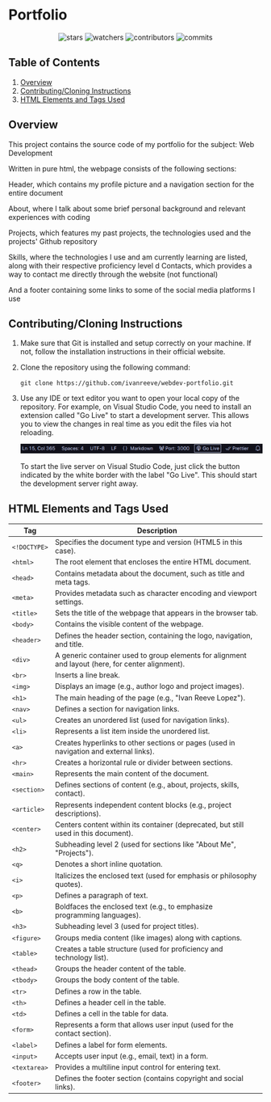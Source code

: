 # Portfolio

<div align="center">

![stars](https://img.shields.io/github/stars/ivanreeve/webdev-portfolio)
![watchers](https://img.shields.io/github/watchers/ivanreeve/webdev-portfolio)
![contributors](https://img.shields.io/github/contributors/ivanreeve/webdev-portfolio)
![commits](https://img.shields.io/github/commit-activity/w/ivanreeve/webdev-portfolio/main)

</div>

## Table of Contents

1. [Overview](#overview)
2. [Contributing/Cloning Instructions](#contributingcloning-instructions)
3. [HTML Elements and Tags Used](#html-elements-and-tags-used)

## Overview

This project contains the source code of my portfolio for the subject: Web Development

Written in pure html, the webpage consists of the following sections:

Header, which contains my profile picture and a navigation section for the entire document

About, where I talk about some brief personal background and relevant experiences with coding

Projects, which features my past projects, the technologies used and the projects' Github repository

Skills, where the technologies I use and am currently learning are listed, along with their respective proficiency level
d
Contacts, which provides a way to contact me directly through the website (not functional)

And a footer containing some links to some of the social media platforms I use

## Contributing/Cloning Instructions

1. Make sure that Git is installed and setup correctly on your machine. If not, follow the installation instructions in their official website.

2. Clone the repository using the following command:

    ```git
    git clone https://github.com/ivanreeve/webdev-portfolio.git
    ```

3. Use any IDE or text editor you want to open your local copy of the repository. For example, on Visual Studio Code, you need to install an extension called "Go Live" to start a development server. This allows you to view the changes in real time as you edit the files via hot reloading.

    ![img](./src/assets/img/liveserver.png)

    To start the live server on Visual Studio Code, just click the button indicated by the white border with the label "Go Live". This should start the development server right away.

## HTML Elements and Tags Used

| Tag            | Description                                                                                          |
|----------------|------------------------------------------------------------------------------------------------------|
| `<!DOCTYPE>`   | Specifies the document type and version (HTML5 in this case).                                         |
| `<html>`       | The root element that encloses the entire HTML document.                                              |
| `<head>`       | Contains metadata about the document, such as title and meta tags.                                    |
| `<meta>`       | Provides metadata such as character encoding and viewport settings.                                   |
| `<title>`      | Sets the title of the webpage that appears in the browser tab.                                        |
| `<body>`       | Contains the visible content of the webpage.                                                          |
| `<header>`     | Defines the header section, containing the logo, navigation, and title.                               |
| `<div>`        | A generic container used to group elements for alignment and layout (here, for center alignment).     |
| `<br>`         | Inserts a line break.                                                                                 |
| `<img>`        | Displays an image (e.g., author logo and project images).                                             |
| `<h1>`         | The main heading of the page (e.g., "Ivan Reeve Lopez").                                              |
| `<nav>`        | Defines a section for navigation links.                                                              |
| `<ul>`         | Creates an unordered list (used for navigation links).                                                |
| `<li>`         | Represents a list item inside the unordered list.                                                     |
| `<a>`          | Creates hyperlinks to other sections or pages (used in navigation and external links).                |
| `<hr>`         | Creates a horizontal rule or divider between sections.                                                |
| `<main>`       | Represents the main content of the document.                                                          |
| `<section>`    | Defines sections of content (e.g., about, projects, skills, contact).                                 |
| `<article>`    | Represents independent content blocks (e.g., project descriptions).                                   |
| `<center>`     | Centers content within its container (deprecated, but still used in this document).                   |
| `<h2>`         | Subheading level 2 (used for sections like "About Me", "Projects").                                   |
| `<q>`          | Denotes a short inline quotation.                                                                     |
| `<i>`          | Italicizes the enclosed text (used for emphasis or philosophy quotes).                                |
| `<p>`          | Defines a paragraph of text.                                                                          |
| `<b>`          | Boldfaces the enclosed text (e.g., to emphasize programming languages).                               |
| `<h3>`         | Subheading level 3 (used for project titles).                                                         |
| `<figure>`     | Groups media content (like images) along with captions.                                               |
| `<table>`      | Creates a table structure (used for proficiency and technology list).                                 |
| `<thead>`      | Groups the header content of the table.                                                               |
| `<tbody>`      | Groups the body content of the table.                                                                 |
| `<tr>`         | Defines a row in the table.                                                                           |
| `<th>`         | Defines a header cell in the table.                                                                   |
| `<td>`         | Defines a cell in the table for data.                                                                 |
| `<form>`       | Represents a form that allows user input (used for the contact section).                              |
| `<label>`      | Defines a label for form elements.                                                                    |
| `<input>`      | Accepts user input (e.g., email, text) in a form.                                                     |
| `<textarea>`   | Provides a multiline input control for entering text.                                                 |
| `<footer>`     | Defines the footer section (contains copyright and social links).                                     |
